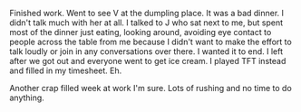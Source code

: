 Finished work. Went to see V at the dumpling place. It was a bad dinner. I didn't talk much with her at all. I talked to J who sat next to me, but spent most of the dinner just eating, looking around, avoiding eye contact to people across the table from me because I didn't want to make the effort to talk loudly or join in any conversations over there. I wanted it to end. I left after we got out and everyone went to get ice cream. I played TFT instead and filled in my timesheet. Eh.

Another crap filled week at work I'm sure. Lots of rushing and no time to do anything.
